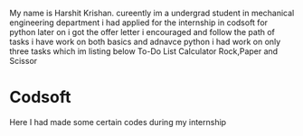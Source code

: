 My name is Harshit Krishan.
cureently im a undergrad student in mechanical engineering department
i had applied for the internship in codsoft for python later on i got the offer letter i encouraged and follow the  path of tasks
i have work on both basics and adnavce python
i had work on only three tasks which im listing below
To-Do List
Calculator
Rock,Paper and Scissor




# Codsoft
Here I had made some certain codes during my internship 
